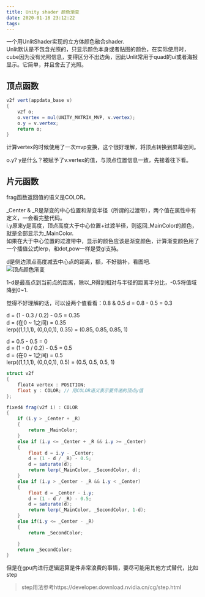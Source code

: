```yaml
---
title: Unity shader 颜色渐变
date: 2020-01-18 23:12:22
tags:
---
```


一个用UnlitShader实现的立方体颜色融合shader.  
Unlit默认是不包含光照的，只显示颜色本身或者贴图的颜色，在实际使用时，cube因为没有光照信息，变得区分不出边角，因此Unlit常用于quad的ui或者海报显示。它简单，并且舍去了光照。  


## 顶点函数

``` c#
v2f vert(appdata_base v)
{
	v2f o;
	o.vertex = mul(UNITY_MATRIX_MVP, v.vertex);
	o.y = v.vertex;
	return o;
}

```
计算vertex的时候使用了一次mvp变换，这个很好理解，将顶点转换到屏幕空间。  

o.y? y是什么？被赋予了v.vertex的值，与顶点位置信息一致，先接着往下看。


## 片元函数

frag函数返回值的语义是COLOR。  

_Center & _R是渐变的中心位置和渐变半径（所谓的过渡带），两个值在属性中有定义，一会看完整代码。  
i.y原来y是高度，顶点高度大于中心位置+过渡半径，则返回_MainColor的颜色，就是全部显示为_MainColor.  
如果在大于中心位置的过渡带中，显示的颜色应该是渐变颜色，计算渐变颜色用了一个插值公式lerp，和dot,pow一样是受gl支持。  

d是侧边顶点高度减去中心点的距离，额，不好脑补，看图吧.  
![顶点颜色渐变](Images/cube_vertex_color.png)  

1-d是最高点到当前点的距离，除以_R得到相对与半径的距离半分比，-0.5将值域降到0~1.  

觉得不好理解的话，可以设两个值看看：0.8 & 0.5
d = 0.8 - 0.5 = 0.3

d = (1 - 0.3 / 0.2) - 0.5 = 0.35  
d = (在0 ~ 1之间) = 0.35  
lerp((1,1,1,1), (0,0,0,1), 0.35) = (0.85, 0.85, 0.85, 1)  

d = 0.5 - 0.5 = 0  
d = (1 - 0 / 0.2) - 0.5 = 0.5  
d = (在0 ~ 1之间) = 0.5  
lerp((1,1,1,1), (0,0,0,1), 0.5) = (0.5, 0.5, 0.5, 1)  

``` c#
struct v2f
{
	float4 vertex : POSITION;
	float y : COLOR; // 用COLOR语义表示要传递的顶点y值
};

fixed4 frag(v2f i) : COLOR
{
	if (i.y > _Center + _R) 
	{
		return _MainColor;
	}
	else if (i.y <= _Center + _R && i.y >= _Center)
	{
		float d = i.y - _Center;
		d = (1 - d / _R) - 0.5;
		d = saturate(d);
		return lerp(_MainColor, _SecondColor, d);
	}
	else if (i.y > _Center - _R && i.y < _Center)
	{
		float d = _Center - i.y;
		d = (1 - d / _R) - 0.5;
		d = saturate(d);
		return lerp(_MainColor, _SecondColor, 1-d);
	}
	else if(i.y <= _Center - _R)
	{
		return _SecondColor;

	}
	return _SecondColor;
}
```

但是在gpu内进行逻辑运算是件非常浪费的事情，要尽可能用其他方式替代，比如step
> step用法参考https://developer.download.nvidia.cn/cg/step.html